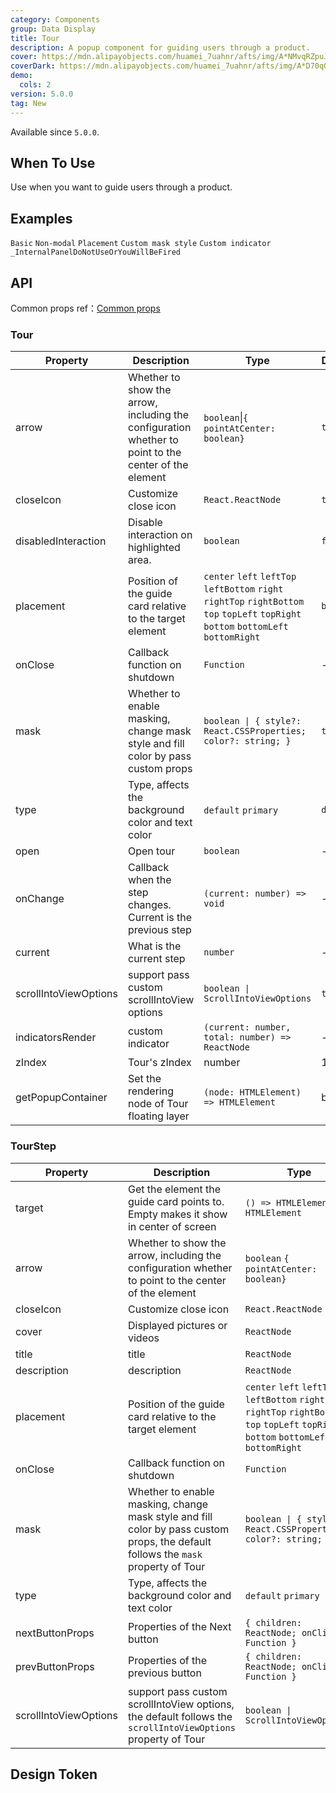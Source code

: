 ```yaml
---
category: Components
group: Data Display
title: Tour
description: A popup component for guiding users through a product.
cover: https://mdn.alipayobjects.com/huamei_7uahnr/afts/img/A*NMvqRZpuJfQAAAAAAAAAAAAADrJ8AQ/original
coverDark: https://mdn.alipayobjects.com/huamei_7uahnr/afts/img/A*D70qQJJmzhgAAAAAAAAAAAAADrJ8AQ/original
demo:
  cols: 2
version: 5.0.0
tag: New
---
```


Available since `5.0.0`.

## When To Use

Use when you want to guide users through a product.

## Examples

<!-- prettier-ignore -->
<code src="./demo/basic.tsx">Basic</code>
<code src="./demo/non-modal.tsx">Non-modal</code>
<code src="./demo/placement.tsx">Placement</code>
<code src="./demo/mask.tsx">Custom mask style</code>
<code src="./demo/indicator.tsx">Custom indicator</code>
<code src="./demo/render-panel.tsx" debug>\_InternalPanelDoNotUseOrYouWillBeFired</code>

## API

Common props ref：[Common props](/docs/react/common-props)

### Tour

| Property | Description | Type | Default | Version |
| --- | --- | --- | --- | --- |
| arrow | Whether to show the arrow, including the configuration whether to point to the center of the element | `boolean`\|`{ pointAtCenter: boolean}` | `true` |  |
| closeIcon | Customize close icon | `React.ReactNode` | `true` | 5.9.0 |
| disabledInteraction | Disable interaction on highlighted area. | `boolean` | `false` | 5.13.0 |
| placement | Position of the guide card relative to the target element | `center` `left` `leftTop` `leftBottom` `right` `rightTop` `rightBottom` `top` `topLeft` `topRight` `bottom` `bottomLeft` `bottomRight` | `bottom` |  |
| onClose | Callback function on shutdown | `Function` | - |  |
| mask | Whether to enable masking, change mask style and fill color by pass custom props | `boolean \| { style?: React.CSSProperties; color?: string; }` | `true` |  |
| type | Type, affects the background color and text color | `default` `primary` | `default` |  |
| open | Open tour | `boolean` | - |  |
| onChange | Callback when the step changes. Current is the previous step | `(current: number) => void` | - |  |
| current | What is the current step | `number` | - |  |
| scrollIntoViewOptions | support pass custom scrollIntoView options | `boolean \| ScrollIntoViewOptions` | `true` | 5.2.0 |
| indicatorsRender | custom indicator | `(current: number, total: number) => ReactNode` | - | 5.2.0 |
| zIndex | Tour's zIndex | number | 1001 | 5.3.0 |
| getPopupContainer | Set the rendering node of Tour floating layer | `(node: HTMLElement) => HTMLElement` | body | 5.12.0 |

### TourStep

| Property | Description | Type | Default | Version |
| --- | --- | --- | --- | --- |
| target | Get the element the guide card points to. Empty makes it show in center of screen | `() => HTMLElement` `HTMLElement` | - |  |
| arrow | Whether to show the arrow, including the configuration whether to point to the center of the element | `boolean` `{ pointAtCenter: boolean}` | `true` |  |
| closeIcon | Customize close icon | `React.ReactNode` | `true` | 5.9.0 |
| cover | Displayed pictures or videos | `ReactNode` | - |  |
| title | title | `ReactNode` | - |  |
| description | description | `ReactNode` | - |  |
| placement | Position of the guide card relative to the target element | `center` `left` `leftTop` `leftBottom` `right` `rightTop` `rightBottom` `top` `topLeft` `topRight` `bottom` `bottomLeft` `bottomRight` | `bottom` |  |
| onClose | Callback function on shutdown | `Function` | - |  |
| mask | Whether to enable masking, change mask style and fill color by pass custom props, the default follows the `mask` property of Tour | `boolean \| { style?: React.CSSProperties; color?: string; }` | `true` |  |
| type | Type, affects the background color and text color | `default` `primary` | `default` |  |
| nextButtonProps | Properties of the Next button | `{ children: ReactNode; onClick: Function }` | - |  |
| prevButtonProps | Properties of the previous button | `{ children: ReactNode; onClick: Function }` | - |  |
| scrollIntoViewOptions | support pass custom scrollIntoView options, the default follows the `scrollIntoViewOptions` property of Tour | `boolean \| ScrollIntoViewOptions` | `true` | 5.2.0 |

## Design Token

<ComponentTokenTable component="Tour"></ComponentTokenTable>
